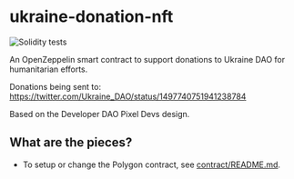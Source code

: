 # ukraine-donation-nft

![Solidity tests](https://github.com/Developer-DAO/ukraine-donation-nft/actions/workflows/continuous-integration.yaml/badge.svg)

An OpenZeppelin smart contract to support donations to Ukraine DAO for humanitarian efforts.

Donations being sent to: https://twitter.com/Ukraine_DAO/status/1497740751941238784

Based on the Developer DAO Pixel Devs design.

## What are the pieces?

- To setup or change the Polygon contract, see [contract/README.md](./contract/README.md).
